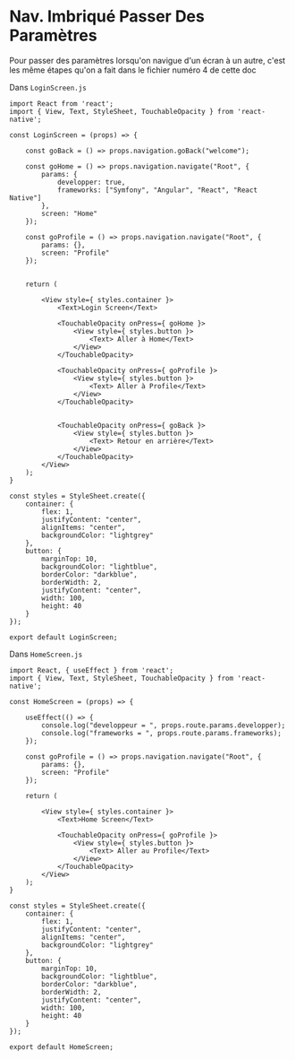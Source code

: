 # Nav. Imbriqué Passer Des Paramètres

Pour passer des paramètres lorsqu'on navigue d'un écran à un autre, c'est les même étapes qu'on a fait dans le fichier numéro 4 de cette doc

Dans `LoginScreen.js`

    import React from 'react';
    import { View, Text, StyleSheet, TouchableOpacity } from 'react-native';

    const LoginScreen = (props) => {

        const goBack = () => props.navigation.goBack("welcome");

        const goHome = () => props.navigation.navigate("Root", {
            params: {
                developper: true,
                frameworks: ["Symfony", "Angular", "React", "React Native"]
            },
            screen: "Home"
        });

        const goProfile = () => props.navigation.navigate("Root", {
            params: {},
            screen: "Profile"
        });
        
        
        return (

            <View style={ styles.container }>
                <Text>Login Screen</Text>

                <TouchableOpacity onPress={ goHome }>
                    <View style={ styles.button }>
                        <Text> Aller à Home</Text>
                    </View>
                </TouchableOpacity>

                <TouchableOpacity onPress={ goProfile }>
                    <View style={ styles.button }>
                        <Text> Aller à Profile</Text>
                    </View>
                </TouchableOpacity>


                <TouchableOpacity onPress={ goBack }>
                    <View style={ styles.button }>
                        <Text> Retour en arrière</Text>
                    </View>
                </TouchableOpacity>
            </View>
        );
    }

    const styles = StyleSheet.create({
        container: {
            flex: 1,
            justifyContent: "center",
            alignItems: "center",
            backgroundColor: "lightgrey"
        }, 
        button: {
            marginTop: 10,
            backgroundColor: "lightblue",
            borderColor: "darkblue",
            borderWidth: 2,
            justifyContent: "center",
            width: 100,
            height: 40
        }
    });

    export default LoginScreen;


Dans `HomeScreen.js`



    import React, { useEffect } from 'react';
    import { View, Text, StyleSheet, TouchableOpacity } from 'react-native';

    const HomeScreen = (props) => {

        useEffect(() => {
            console.log("developpeur = ", props.route.params.developper);
            console.log("frameworks = ", props.route.params.frameworks);
        });

        const goProfile = () => props.navigation.navigate("Root", {
            params: {},
            screen: "Profile"
        });
        
        return (

            <View style={ styles.container }>
                <Text>Home Screen</Text>

                <TouchableOpacity onPress={ goProfile }>
                    <View style={ styles.button }>
                        <Text> Aller au Profile</Text>
                    </View>
                </TouchableOpacity>
            </View>
        );
    }

    const styles = StyleSheet.create({
        container: {
            flex: 1,
            justifyContent: "center",
            alignItems: "center",
            backgroundColor: "lightgrey"
        }, 
        button: {
            marginTop: 10,
            backgroundColor: "lightblue",
            borderColor: "darkblue",
            borderWidth: 2,
            justifyContent: "center",
            width: 100,
            height: 40
        }
    });

    export default HomeScreen;